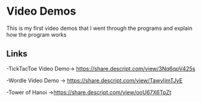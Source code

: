 # Video Demos
This is my first video demos that I went through the programs and explain how the program works
## Links
-TickTacToe Video Demo-> https://share.descript.com/view/3Nq6qpV425s

-Wordle Video Demo -> https://share.descript.com/view/TawvIjmTJvE

-Tower of Hanoi ->https://share.descript.com/view/ooU67X6TpZt
